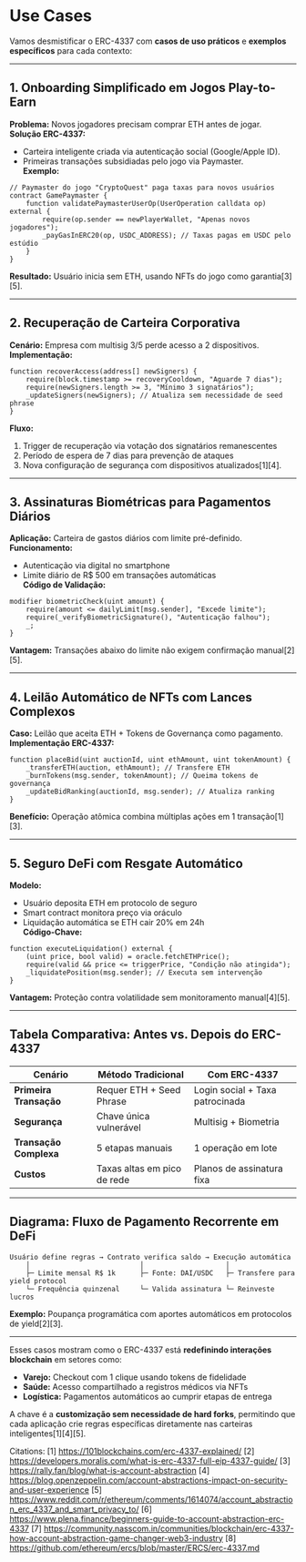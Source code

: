 # Use Cases

Vamos desmistificar o ERC-4337 com **casos de uso práticos** e **exemplos específicos** para cada contexto:

---

## 1. **Onboarding Simplificado em Jogos Play-to-Earn**
**Problema:** Novos jogadores precisam comprar ETH antes de jogar.  
**Solução ERC-4337:**  
- Carteira inteligente criada via autenticação social (Google/Apple ID).  
- Primeiras transações subsidiadas pelo jogo via Paymaster.  
**Exemplo:**  
```solidity
// Paymaster do jogo "CryptoQuest" paga taxas para novos usuários
contract GamePaymaster {
    function validatePaymasterUserOp(UserOperation calldata op) external {
        require(op.sender == newPlayerWallet, "Apenas novos jogadores");
        _payGasInERC20(op, USDC_ADDRESS); // Taxas pagas em USDC pelo estúdio
    }
}
```
**Resultado:** Usuário inicia sem ETH, usando NFTs do jogo como garantia[3][5].

---

## 2. **Recuperação de Carteira Corporativa**
**Cenário:** Empresa com multisig 3/5 perde acesso a 2 dispositivos.  
**Implementação:**  
```solidity
function recoverAccess(address[] newSigners) {
    require(block.timestamp >= recoveryCooldown, "Aguarde 7 dias");
    require(newSigners.length >= 3, "Mínimo 3 signatários");
    _updateSigners(newSigners); // Atualiza sem necessidade de seed phrase
}
```
**Fluxo:**  
1. Trigger de recuperação via votação dos signatários remanescentes  
2. Período de espera de 7 dias para prevenção de ataques  
3. Nova configuração de segurança com dispositivos atualizados[1][4].

---

## 3. **Assinaturas Biométricas para Pagamentos Diários**
**Aplicação:** Carteira de gastos diários com limite pré-definido.  
**Funcionamento:**  
- Autenticação via digital no smartphone  
- Limite diário de R$ 500 em transações automáticas  
**Código de Validação:**  
```solidity
modifier biometricCheck(uint amount) {
    require(amount <= dailyLimit[msg.sender], "Excede limite");
    require(_verifyBiometricSignature(), "Autenticação falhou");
    _;
}
```
**Vantagem:** Transações abaixo do limite não exigem confirmação manual[2][5].

---

## 4. **Leilão Automático de NFTs com Lances Complexos**
**Caso:** Leilão que aceita ETH + Tokens de Governança como pagamento.  
**Implementação ERC-4337:**  
```solidity
function placeBid(uint auctionId, uint ethAmount, uint tokenAmount) {
    _transferETH(auction, ethAmount); // Transfere ETH
    _burnTokens(msg.sender, tokenAmount); // Queima tokens de governança
    _updateBidRanking(auctionId, msg.sender); // Atualiza ranking
}
```
**Benefício:** Operação atômica combina múltiplas ações em 1 transação[1][3].

---

## 5. **Seguro DeFi com Resgate Automático**
**Modelo:**  
- Usuário deposita ETH em protocolo de seguro  
- Smart contract monitora preço via oráculo  
- Liquidação automática se ETH cair 20% em 24h  
**Código-Chave:**  
```solidity
function executeLiquidation() external {
    (uint price, bool valid) = oracle.fetchETHPrice();
    require(valid && price <= triggerPrice, "Condição não atingida");
    _liquidatePosition(msg.sender); // Executa sem intervenção
}
```
**Vantagem:** Proteção contra volatilidade sem monitoramento manual[4][5].

---

## Tabela Comparativa: Antes vs. Depois do ERC-4337

| Cenário               | Método Tradicional           | Com ERC-4337                  |
|-----------------------|------------------------------|-------------------------------|
| **Primeira Transação**| Requer ETH + Seed Phrase      | Login social + Taxa patrocinada |
| **Segurança**         | Chave única vulnerável        | Multisig + Biometria          |
| **Transação Complexa**| 5 etapas manuais              | 1 operação em lote            |
| **Custos**            | Taxas altas em pico de rede   | Planos de assinatura fixa     |

---

## Diagrama: Fluxo de Pagamento Recorrente em DeFi
```
Usuário define regras → Contrato verifica saldo → Execução automática
    │                           │                    │
    ├─ Limite mensal R$ 1k      ├─ Fonte: DAI/USDC   ├─ Transfere para yield protocol
    └─ Frequência quinzenal     └─ Valida assinatura └─ Reinveste lucros
```
**Exemplo:** Poupança programática com aportes automáticos em protocolos de yield[2][3].

---

Esses casos mostram como o ERC-4337 está **redefinindo interações blockchain** em setores como:
- **Varejo:** Checkout com 1 clique usando tokens de fidelidade  
- **Saúde:** Acesso compartilhado a registros médicos via NFTs  
- **Logística:** Pagamentos automáticos ao cumprir etapas de entrega  

A chave é a **customização sem necessidade de hard forks**, permitindo que cada aplicação crie regras específicas diretamente nas carteiras inteligentes[1][4][5].

Citations:
[1] https://101blockchains.com/erc-4337-explained/
[2] https://developers.moralis.com/what-is-erc-4337-full-eip-4337-guide/
[3] https://rally.fan/blog/what-is-account-abstraction
[4] https://blog.openzeppelin.com/account-abstractions-impact-on-security-and-user-experience
[5] https://www.reddit.com/r/ethereum/comments/1614074/account_abstraction_erc_4337_and_smart_privacy_to/
[6] https://www.plena.finance/beginners-guide-to-account-abstraction-erc-4337
[7] https://community.nasscom.in/communities/blockchain/erc-4337-how-account-abstraction-game-changer-web3-industry
[8] https://github.com/ethereum/ercs/blob/master/ERCS/erc-4337.md

